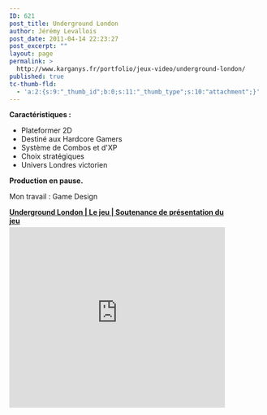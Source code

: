 ```yaml
---
ID: 621
post_title: Underground London
author: Jérémy Levallois
post_date: 2011-04-14 22:23:27
post_excerpt: ""
layout: page
permalink: >
  http://www.karganys.fr/portfolio/jeux-video/underground-london/
published: true
tc-thumb-fld:
  - 'a:2:{s:9:"_thumb_id";b:0;s:11:"_thumb_type";s:10:"attachment";}'
---
```

<strong>Caractéristiques :</strong>
<ul>
	<li>Plateformer 2D</li>
	<li>Destiné aux Hardcore Gamers</li>
	<li>Système de Combos et d'XP</li>
	<li>Choix stratégiques</li>
	<li>Univers Londres victorien</li>
</ul>

<strong>Production en pause.</strong>

Mon travail : Game Design

<div style="width:425px" id="__ss_7049359"> <strong style="display:block;margin:12px 0 4px"><a href="http://www.slideshare.net/sylvainbakri/underground-london-soutenance-de-prsentation-du-jeu" title="Underground London | Le jeu | Soutenance de présentation du jeu">Underground London | Le jeu | Soutenance de présentation du jeu</a></strong> <iframe src="http://www.slideshare.net/slideshow/embed_code/7049359" width="425" height="355" frameborder="0" marginwidth="0" marginheight="0" scrolling="no"></iframe> </div>